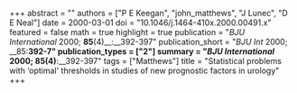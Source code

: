 +++
abstract = ""
authors = ["P E Keegan", "john_matthews", "J Lunec", "D E Neal"]
date = 2000-03-01
doi = "10.1046/j.1464-410x.2000.00491.x"
featured = false
math = true
highlight = true
publication = "*BJU International* 2000; __85__(4)__:__392-397"
publication_short = "*BJU Int* 2000; __85:__392-7"
publication_types = ["2"]
summary = "*BJU International* 2000; __85__(4)__:__392-397"
tags = ["Matthews"]
title = "Statistical problems with ‘optimal' thresholds in studies of new prognostic factors in urology"
+++

